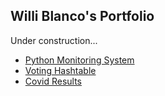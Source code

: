 ## Willi Blanco's Portfolio

Under construction... 


- [Python Monitoring System](https://github.com/Willi9/PythonMonitoringSystem)
- [Voting Hashtable](https://github.com/Willi9/VotingHashtable)
- [Covid Results](https://github.com/Willi9/CovidResults)






